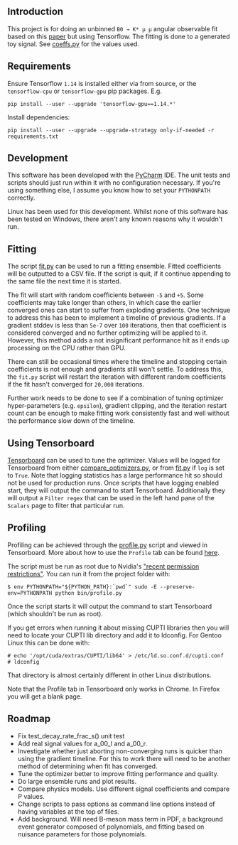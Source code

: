 ## Introduction

This project is for doing an unbinned `B0 → K* μ μ` angular observable fit based on this
[paper](https://arxiv.org/abs/1504.00574) but using Tensorflow. The fitting is done to a generated toy signal.
See [coeffs.py](./b_meson_fit/coeffs.py) for the values used.

## Requirements

Ensure Tensorflow `1.14` is installed either via from source,
or the `tensorflow-cpu` or `tensorflow-gpu` pip packages. E.g.
```
pip install --user --upgrade 'tensorflow-gpu==1.14.*'
```

Install dependencies:
```
pip install --user --upgrade --upgrade-strategy only-if-needed -r requirements.txt
```

## Development

This software has been developed with the [PyCharm](https://www.jetbrains.com/pycharm/) IDE. The unit tests and 
scripts should just run within it with no configuration necessary. If you're using something else, I assume
you know how to set your `PYTHONPATH` correctly.

Linux has been used for this development. Whilst none of this software has been tested on Windows, there aren't
any known reasons why it wouldn't run.

## Fitting

The script [fit.py](./bin/fit.py) can be used to run a fitting ensemble. Fitted coefficients will be outputted to a CSV file.
If the script is quit, if it continue appending to the same file the next time it is started.

The fit will start with random coefficients between `-5` and `+5`. Some coefficients may take longer than others,
in which case the earlier converged ones can start to suffer from exploding gradients. One technique to address this
has been to implement a timeline of previous gradients. If a gradient stddev is less than `5e-7` over `100` 
iterations, then that coefficient is considered converged and no further optimizing will be applied to it. However, 
this method adds a not insignificant performance hit as it ends up processing on the CPU rather than GPU.

There can still be occasional times where the timeline and stopping certain coefficients is not enough and gradients
still won't settle. To address this, the `fit.py` script will restart the iteration with different random
coefficients if the fit hasn't converged for `20,000` iterations.

Further work needs to be done to see if a combination of tuning optimizer hyper-parameters (e.g. `epsilon`),
gradient clipping, and the iteration restart count can be enough to make fitting work consistently fast and well
without the performance slow down of the timeline.

## Using Tensorboard

[Tensorboard](https://www.tensorflow.org/guide/summaries_and_tensorboard) can be used to tune the optimizer. Values
will be logged for Tensorboard from either [compare_optimizers.py](./bin/compare_optimizers.py), or from 
[fit.py](./bin/fit.py) if `log` is set to `True`. Note that logging statistics has a large performance hit
so should not be used for production runs. Once scripts that have logging enabled start, they will output
the command to start Tensorboard. Additionally they will output a `Filter regex` that can be used in the left hand pane
of the `Scalars` page to filter that particular run.

## Profiling

Profiling can be achieved through the [profile.py](./bin/profile.py) script and viewed in Tensorboard. More about how
to use the `Profile` tab can be found
 [here](https://www.tensorflow.org/tensorboard/r2/tensorboard_profiling_keras#trace_viewer).

The script must be run as root due to Nvidia's 
["recent permission restrictions"](https://devtalk.nvidia.com/default/topic/1047744/jetson-agx-xavier/jetson-xavier-official-tensorflow-package-can-t-initialize-cupti/post/5319306/#5319306).
You can run it from the project folder with:
```
$ env PYTHONPATH="${PYTHON_PATH}:`pwd`" sudo -E --preserve-env=PYTHONPATH python bin/profile.py
```
Once the script starts it will output the command to start Tensorboard (which shouldn't be run as root).

If you get errors when running it about missing CUPTI libraries then you will need to locate your CUPTI lib
directory and add it to ldconfig. For Gentoo Linux this can be done with:

```
# echo '/opt/cuda/extras/CUPTI/lib64' > /etc/ld.so.conf.d/cupti.conf
# ldconfig
```

That directory is almost certainly different in other Linux distributions.

Note that the Profile tab in Tensorboard only works in Chrome. In Firefox you will get a blank page.

## Roadmap

* Fix test_decay_rate_frac_s() unit test
* Add real signal values for a_00_l and a_00_r.
* Investigate whether just aborting non-converging runs is quicker than using the gradient timeline. For this
to work there will need to be another method of determining when fit has converged.
* Tune the optimizer better to improve fitting performance and quality.
* Do large ensemble runs and plot results.
* Compare physics models. Use different signal coefficients and compare P values.
* Change scripts to pass options as command line options instead of having variables at the top of files.
* Add background. Will need B-meson mass term in PDF, a background event generator composed of polynomials,
and fitting based on nuisance parameters for those polynomials.